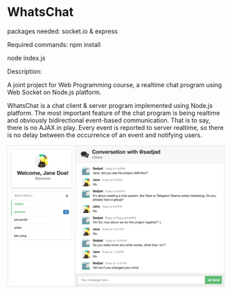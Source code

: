 # WhatsChat
packages needed: socket.io & express

Required commands:
npm install

node index.js

Description:

A joint project for Web Programming course, a realtime chat program using Web Socket on Node.js platform.

WhatsChat is a chat client & server program implemented using Node.js platform. The most important feature of the chat program is being realtime and obviously bidirectional event-based communication. That is to say, there is no AJAX in play. Every event is reported to server realtime, so there is no delay between the occurrence of an event and notifying users.


![alt tag](https://github.com/ShaghayeghEs/WhatsChat/blob/master/rcp.png)
